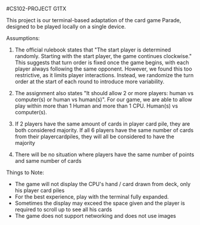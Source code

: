 #CS102-PROJECT G1TX

This project is our terminal-based adaptation of the card game Parade, designed to be played locally on a single device.

Assumptions:

1) The official rulebook states that "The start player is determined randomly. Starting with the start player, the game continues clockwise." This suggests that turn order is fixed once the game begins, with each player always following the same opponent. However, we found this too restrictive, as it limits player interactions. Instead, we randomize the turn order at the start of each round to introduce more variability.

2) The assignment also states "It should allow 2 or more players: human vs computer(s) or human vs human(s)". For our game, we are able to allow play within more than 1 Human and more than 1 CPU. Human(s) vs computer(s).

3) If 2 players have the same amount of cards in player card pile, they are both considered majority. If all 6 players have the same number of cards from their playercardpiles, they will all be considered to have the majority

4) There will be no situation where players have the same number of points and same number of cards 


Things to Note:

- The game will not display the CPU's hand / card drawn from deck, only his player card piles
- For the best experience, play with the terminal fully expanded.
- Sometimes the display may exceed the space given and the player is required to scroll up to see all his cards
- The game does not support networking and does not use images 